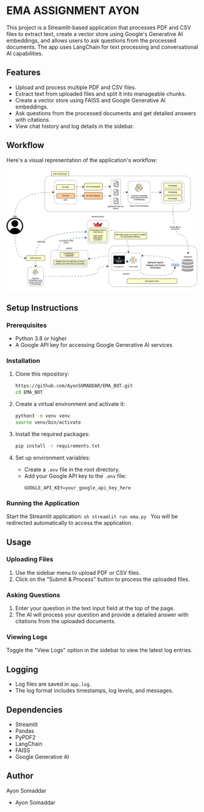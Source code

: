 # EMA ASSIGNMENT AYON

This project is a Streamlit-based application that processes PDF and CSV files to extract text, create a vector store using Google's Generative AI embeddings, and allows users to ask questions from the processed documents. The app uses LangChain for text processing and conversational AI capabilities.

## Features

- Upload and process multiple PDF and CSV files.
- Extract text from uploaded files and split it into manageable chunks.
- Create a vector store using FAISS and Google Generative AI embeddings.
- Ask questions from the processed documents and get detailed answers with citations.
- View chat history and log details in the sidebar.

## Workflow

Here's a visual representation of the application's workflow:

![EMA_ASSIGNMENT_AYON Workflow](Flow.gif)



## Setup Instructions

### Prerequisites

- Python 3.8 or higher
- A Google API key for accessing Google Generative AI services

### Installation

1. Clone this repository:
    ```sh
    https://github.com/AyonSOMADDAR/EMA_BOT.git
    cd EMA_BOT
    ```

2. Create a virtual environment and activate it:
    ```sh
    python3 -m venv venv
    source venv/bin/activate
    ```

3. Install the required packages:
    ```sh
    pip install -r requirements.txt
    ```

4. Set up environment variables:
    - Create a `.env` file in the root directory.
    - Add your Google API key to the `.env` file:
        ```env
        GOOGLE_API_KEY=your_google_api_key_here
        ```

### Running the Application

Start the Streamlit application:
    ```sh
    streamlit run ema.py
    ```
You will be redirected automatically to access the application.

## Usage

### Uploading Files

1. Use the sidebar menu to upload PDF or CSV files.
2. Click on the "Submit & Process" button to process the uploaded files.

### Asking Questions

1. Enter your question in the text input field at the top of the page.
2. The AI will process your question and provide a detailed answer with citations from the uploaded documents.

### Viewing Logs

Toggle the "View Logs" option in the sidebar to view the latest log entries.

## Logging

- Log files are saved in `app.log`.
- The log format includes timestamps, log levels, and messages.

## Dependencies

- Streamlit
- Pandas
- PyPDF2
- LangChain
- FAISS
- Google Generative AI

## Author
Ayon Somaddar

- Ayon Somaddar

